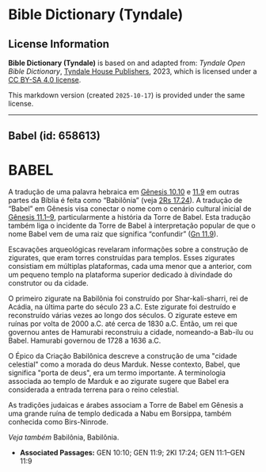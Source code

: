 # Bible Dictionary (Tyndale)

## License Information

**Bible Dictionary (Tyndale)** is based on and adapted from: _Tyndale Open Bible Dictionary_, [Tyndale House Publishers](https://tyndaleopenresources.com/), 2023, which is licensed under a [CC BY-SA 4.0 license](https://creativecommons.org/licenses/by-sa/4.0/legalcode.en).

This markdown version (created `2025-10-17`) is provided under the same license.



--------------------------------

## Babel (id: 658613)

BABEL
=====

A tradução de uma palavra hebraica em [Gênesis 10\.10](https://ref.ly/Gen10:10) e [11\.9](https://ref.ly/Gen11:9) em outras partes da Bíblia é feita como “Babilônia” (veja [2Rs 17\.24](https://ref.ly/2Kgs17:24)). A tradução de “Babel” em Gênesis visa conectar o nome com o cenário cultural inicial de [Gênesis 11\.1–9](https://ref.ly/Gen11:1-Gen11:9), particularmente a história da Torre de Babel. Esta tradução também liga o incidente da Torre de Babel à interpretação popular de que o nome Babel vem de uma raiz que significa “confundir” ([Gn 11\.9](https://ref.ly/Gen11:9)).

Escavações arqueológicas revelaram informações sobre a construção de zigurates, que eram torres construídas para templos. Esses zigurates consistiam em múltiplas plataformas, cada uma menor que a anterior, com um pequeno templo na plataforma superior dedicado à divindade do construtor ou da cidade.

O primeiro zigurate na Babilônia foi construído por Shar\-kali\-sharri, rei de Acádia, na última parte do século 23 a.C. Este zigurate foi destruído e reconstruído várias vezes ao longo dos séculos. O zigurate esteve em ruínas por volta de 2000 a.C. até cerca de 1830 a.C. Então, um rei que governou antes de Hamurabi reconstruiu a cidade, nomeando\-a Bab\-ilu ou Babel. Hamurabi governou de 1728 a 1636 a.C.

O Épico da Criação Babilônica descreve a construção de uma "cidade celestial" como a morada do deus Marduk. Nesse contexto, Babel, que significa "porta de deus", era um termo importante. A terminologia associada ao templo de Marduk e ao zigurate sugere que Babel era considerada a entrada terrena para o reino celestial.

As tradições judaicas e árabes associam a Torre de Babel em Gênesis a uma grande ruína de templo dedicada a Nabu em Borsippa, também conhecida como Birs\-Ninrode.

*Veja também* Babilônia, Babilônia.

* **Associated Passages:** GEN 10:10; GEN 11:9; 2KI 17:24; GEN 11:1–GEN 11:9

